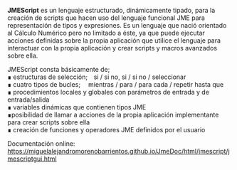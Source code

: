 **JMEScript** es un lenguaje estructurado, dinámicamente tipado, para la creación de scripts que hacen uso del lenguaje funcional JME para representación de tipos y expresiones. Es un lenguaje que nació orientado al Cálculo Numérico pero no limitado a éste, ya que puede ejecutar acciones definidas sobre la propia aplicación que utilice el lenguaje para interactuar con la propia aplicación y crear scripts y macros avanzados sobre ella.

JMEScript consta básicamente de;<br/>
∎ estructuras de selección; si / si no, si / si no / seleccionar<br/>
∎ cuatro tipos de bucles;  mientras / para / para cada / repetir hasta que<br/>
∎ procedimientos locales y globales con parámetros de entrada y de entrada/salida<br/>
∎ variables dinámicas que contienen tipos JME<br/>
∎posibilidad de llamar a acciones de la propia aplicación implementante para crear scripts sobre ella <br/>
∎ creación de funciones y operadores JME definidos por el usuario<br/>

Documentación online: https://miguelalejandromorenobarrientos.github.io/JmeDoc/html/jmescript/jmescriptgui.html
